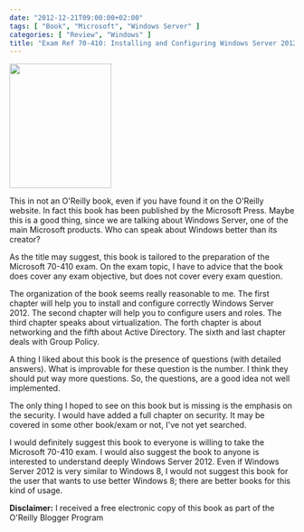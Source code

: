 ```yaml
---
date: "2012-12-21T09:00:00+02:00"
tags: [ "Book", "Microsoft", "Windows Server" ]
categories: [ "Review", "Windows" ]
title: "Exam Ref 70-410: Installing and Configuring Windows Server 2012 by Craig Zacker, Microsoft Press"
---
```

<img class="alignleft" alt="" src="http://akamaicovers.oreilly.com/images/9780735673168/cat.gif" width="180" height="220" />

This in not an O'Reilly book, even if you have found it on the O'Reilly website.
In fact this book has been published by the Microsoft Press.
Maybe this is a good thing, since we are talking about Windows Server, one of the main Microsoft products.
Who can speak about Windows better than its creator?

As the title may suggest, this book is tailored to the preparation of the Microsoft 70-410 exam.
On the exam topic, I have to advice that the book does cover any exam objective, but does not cover every exam question.

The organization of the book seems really reasonable to me.
The first chapter will help you to install and configure correctly Windows Server 2012.
The second chapter will help you to configure users and roles.
The third chapter speaks about virtualization.
The forth chapter is about networking and the fifth about Active Directory.
The sixth and last chapter deals with Group Policy.

A thing I liked about this book is the presence of questions (with detailed answers).
What is improvable for these question is the number.
I think they should put way more questions.
So, the questions, are a good idea not well implemented.

The only thing I hoped to see on this book but is missing is the emphasis on the security.
I would have added a full chapter on security.
It may be covered in some other book/exam or not, I've not yet searched.

I would definitely suggest this book to everyone is willing to take the Microsoft 70-410 exam.
I would also suggest the book to anyone is interested to understand deeply Windows Server 2012.
Even if Windows Server 2012 is very similar to Windows 8, I would not suggest this book for the user that wants to use better Windows 8; there are better books for this kind of usage.

**Disclaimer:** I received a free electronic copy of this book as part of the O'Reilly Blogger Program
